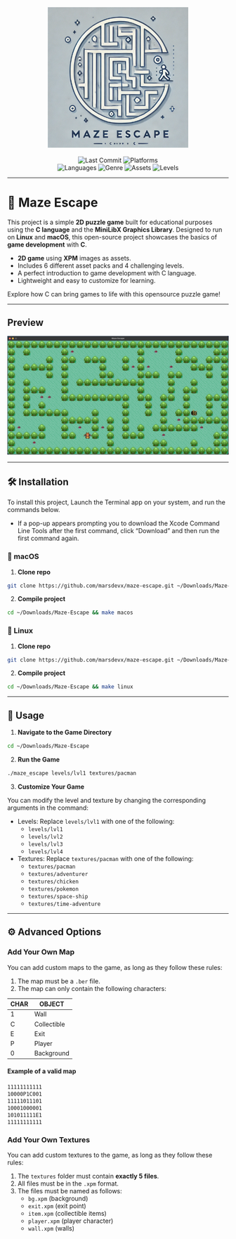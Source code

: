 <div align="center">
  <img src="imgs/logo.png" width="320px" alt="Maze Escape">
</div>
<br>
<div align="center">
  <img src="https://img.shields.io/github/last-commit/marsdevx/maze-escape?logo=github&logoColor=f5f5f5&label=Last%20Commit&color=8A2BE2&labelColor=2C2C2C" alt="Last Commit">
  <img src="https://img.shields.io/badge/Platforms-macOS%20|%20Linux-D8B22E?logo=linux&logoColor=f5f5f5&labelColor=2C2C2C" alt="Platforms"><br>
  <img src="https://img.shields.io/badge/Languages-C%20language-2181C1?logo=coder&logoColor=f5f5f5&labelColor=2C2C2C" alt="Languages">
  <img src="https://img.shields.io/badge/Genre-Puzzle-97C625?logo=data:image/svg+xml;base64,PHN2ZyB4bWxucz0iaHR0cDovL3d3dy53My5vcmcvMjAwMC9zdmciIHZlcnNpb249IjEiIHdpZHRoPSI2MDAiIGhlaWdodD0iNjAwIj48cGF0aCBkPSJNMTI5IDExMWMtNTUgNC05MyA2Ni05MyA3OEwwIDM5OGMtMiA3MCAzNiA5MiA2OSA5MWgxYzc5IDAgODctNTcgMTMwLTEyOGgyMDFjNDMgNzEgNTAgMTI4IDEyOSAxMjhoMWMzMyAxIDcxLTIxIDY5LTkxbC0zNi0yMDljMC0xMi00MC03OC05OC03OGgtMTBjLTYzIDAtOTIgMzUtOTIgNDJIMjM2YzAtNy0yOS00Mi05Mi00MmgtMTV6IiBmaWxsPSIjZmZmIi8+PC9zdmc+&logoColor=f5f5f5&labelColor=2C2C2C" alt="Genre">
  <img src="https://img.shields.io/badge/Assets-%206%20-748ADB?logo=figshare&logoColor=f5f5f5&labelColor=2C2C2C" alt="Assets">
  <img src="https://img.shields.io/badge/Levels-%204%20-B12B2A?logo=levelsdotfyi&logoColor=f5f5f5&labelColor=2C2C2C" alt="Levels">
</div>

---

# 🧩 Maze Escape

This project is a simple **2D puzzle game** built for educational purposes using the **C language** and the **MiniLibX Graphics Library**. Designed to run on **Linux** and **macOS**, this open-source project showcases the basics of **game development** with **C**.

*	**2D game** using **XPM** images as assets.
*	Includes 6 different asset packs and 4 challenging levels.
*	A perfect introduction to game development with C language.
*	Lightweight and easy to customize for learning.

Explore how C can bring games to life with this opensource puzzle game!

---

## Preview

<div align="center">
  <img src="imgs/preview.png" alt="Preview">
</div>

---

## 🛠️ Installation

To install this project, Launch the Terminal app on your system, and run the commands below. <br>
  - If a pop-up appears prompting you to download the Xcode Command Line Tools after the first command, click “Download” and then run the first command again.

###  macOS

1. **Clone repo**
```bash
git clone https://github.com/marsdevx/maze-escape.git ~/Downloads/Maze-Escape
```

2. **Compile project**
```bash
cd ~/Downloads/Maze-Escape && make macos
```

### 🐧 Linux

1. **Clone repo**
```bash
git clone https://github.com/marsdevx/maze-escape.git ~/Downloads/Maze-Escape
```

2. **Compile project**
```bash
cd ~/Downloads/Maze-Escape && make linux
```

---

## 🚀 Usage

1. **Navigate to the Game Directory**
```bash
cd ~/Downloads/Maze-Escape
```

2. **Run the Game**
```bash
./maze_escape levels/lvl1 textures/pacman
```

3. **Customize Your Game**

You can modify the level and texture by changing the corresponding arguments in the command:

- Levels: Replace `levels/lvl1` with one of the following:
  - `levels/lvl1`
  - `levels/lvl2`
  - `levels/lvl3`
  - `levels/lvl4`
- Textures: Replace `textures/pacman` with one of the following:
  - `textures/pacman`
  - `textures/adventurer`
  - `textures/chicken`
  - `textures/pokemon`
  - `textures/space-ship`
  - `textures/time-adventure`

---

## ⚙️ Advanced Options

### Add Your Own Map

You can add custom maps to the game, as long as they follow these rules:

1. The map must be a `.ber` file.
2. The map can only contain the following characters:

| CHAR | OBJECT        |
|------|---------------|
| 1    | Wall          |
| C    | Collectible   |
| E    | Exit          |
| P    | Player        |
| 0    | Background    |

#### Example of a valid map

```
11111111111
10000P1C001
11111011101
10001000001
101011111E1
11111111111
```

### Add Your Own Textures

You can add custom textures to the game, as long as they follow these rules:

1. The `textures` folder must contain **exactly 5 files**.
2. All files must be in the `.xpm` format.
3. The files must be named as follows:
   - `bg.xpm` (background)
   - `exit.xpm` (exit point)
   - `item.xpm` (collectible items)
   - `player.xpm` (player character)
   - `wall.xpm` (walls)